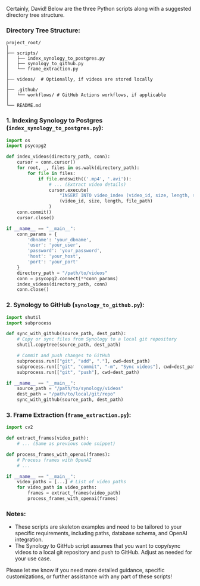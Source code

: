 Certainly, David! Below are the three Python scripts along with a suggested directory tree structure.

### Directory Tree Structure:

```plaintext
project_root/
│
├── scripts/
│   ├── index_synology_to_postgres.py
│   ├── synology_to_github.py
│   └── frame_extraction.py
│
├── videos/  # Optionally, if videos are stored locally
│
├── .github/
│   └── workflows/ # GitHub Actions workflows, if applicable
│
└── README.md
```

### 1. Indexing Synology to Postgres (`index_synology_to_postgres.py`):

```python
import os
import psycopg2

def index_videos(directory_path, conn):
    cursor = conn.cursor()
    for root, _, files in os.walk(directory_path):
        for file in files:
            if file.endswith(('.mp4', '.avi')):
                # ... (Extract video details)
                cursor.execute(
                    "INSERT INTO video_index (video_id, size, length, source_path) VALUES (%s, %s, %s, %s)",
                    (video_id, size, length, file_path)
                )
    conn.commit()
    cursor.close()

if __name__ == "__main__":
    conn_params = {
        'dbname': 'your_dbname',
        'user': 'your_user',
        'password': 'your_password',
        'host': 'your_host',
        'port': 'your_port'
    }
    directory_path = "/path/to/videos"
    conn = psycopg2.connect(**conn_params)
    index_videos(directory_path, conn)
    conn.close()
```

### 2. Synology to GitHub (`synology_to_github.py`):

```python
import shutil
import subprocess

def sync_with_github(source_path, dest_path):
    # Copy or sync files from Synology to a local git repository
    shutil.copytree(source_path, dest_path)

    # Commit and push changes to GitHub
    subprocess.run(["git", "add", "."], cwd=dest_path)
    subprocess.run(["git", "commit", "-m", "Sync videos"], cwd=dest_path)
    subprocess.run(["git", "push"], cwd=dest_path)

if __name__ == "__main__":
    source_path = "/path/to/synology/videos"
    dest_path = "/path/to/local/git/repo"
    sync_with_github(source_path, dest_path)
```

### 3. Frame Extraction (`frame_extraction.py`):

```python
import cv2

def extract_frames(video_path):
    # ... (Same as previous code snippet)

def process_frames_with_openai(frames):
    # Process frames with OpenAI
    # ...

if __name__ == "__main__":
    video_paths = [...] # List of video paths
    for video_path in video_paths:
        frames = extract_frames(video_path)
        process_frames_with_openai(frames)
```

### Notes:
- These scripts are skeleton examples and need to be tailored to your specific requirements, including paths, database schema, and OpenAI integration.
- The Synology to GitHub script assumes that you want to copy/sync videos to a local git repository and push to GitHub. Adjust as needed for your use case.

Please let me know if you need more detailed guidance, specific customizations, or further assistance with any part of these scripts!